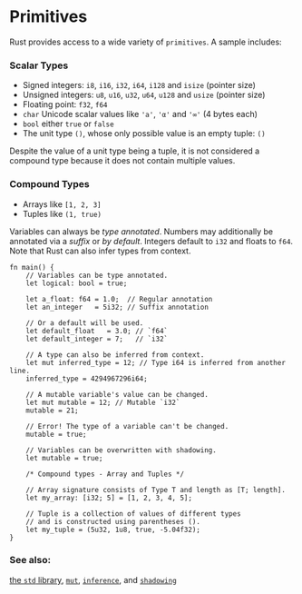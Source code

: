 # Primitives

Rust provides access to a wide variety of `primitives`. A sample includes:

### Scalar Types

* Signed integers: `i8`, `i16`, `i32`, `i64`, `i128` and `isize` (pointer size)
* Unsigned integers: `u8`, `u16`, `u32`, `u64`, `u128` and `usize` (pointer
  size)
* Floating point: `f32`, `f64`
* `char` Unicode scalar values like `'a'`, `'α'` and `'∞'` (4 bytes each)
* `bool` either `true` or `false`
* The unit type `()`, whose only possible value is an empty tuple: `()`

Despite the value of a unit type being a tuple, it is not considered a compound
type because it does not contain multiple values.

### Compound Types

* Arrays like `[1, 2, 3]`
* Tuples like `(1, true)`

Variables can always be *type annotated*. Numbers may additionally be annotated
via a *suffix* or *by default*. Integers default to `i32` and floats to `f64`.
Note that Rust can also infer types from context.

```rust,editable,ignore,mdbook-runnable
fn main() {
    // Variables can be type annotated.
    let logical: bool = true;

    let a_float: f64 = 1.0;  // Regular annotation
    let an_integer   = 5i32; // Suffix annotation

    // Or a default will be used.
    let default_float   = 3.0; // `f64`
    let default_integer = 7;   // `i32`

    // A type can also be inferred from context.
    let mut inferred_type = 12; // Type i64 is inferred from another line.
    inferred_type = 4294967296i64;

    // A mutable variable's value can be changed.
    let mut mutable = 12; // Mutable `i32`
    mutable = 21;

    // Error! The type of a variable can't be changed.
    mutable = true;

    // Variables can be overwritten with shadowing.
    let mutable = true;

    /* Compound types - Array and Tuples */

    // Array signature consists of Type T and length as [T; length].
    let my_array: [i32; 5] = [1, 2, 3, 4, 5];

    // Tuple is a collection of values of different types 
    // and is constructed using parentheses ().
    let my_tuple = (5u32, 1u8, true, -5.04f32);
}
```

### See also:

[the `std` library][std], [`mut`][mut], [`inference`][inference], and
[`shadowing`][shadowing]

[std]: https://doc.rust-lang.org/std/
[mut]: variable_bindings/mut.md
[inference]: types/inference.md
[shadowing]: variable_bindings/scope.md
